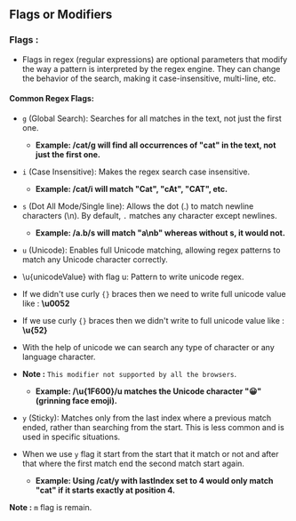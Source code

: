 ## Flags or Modifiers

### Flags : 
* Flags in regex (regular expressions) are optional parameters that modify the way a pattern is interpreted by the regex engine. They can change the behavior of the search, making it case-insensitive, multi-line, etc.

#### Common Regex Flags:
* `g` (Global Search):
Searches for all matches in the text, not just the first one.

    * **Example: /cat/g will find all occurrences of "cat" in the text, not just the first one.**

* `i` (Case Insensitive):
Makes the regex search case insensitive.

    * **Example: /cat/i will match "Cat", "cAt", "CAT", etc.**

* `s` (Dot All Mode/Single line): Allows the dot (.) to match newline characters (\n). By default, `.` matches any character except newlines.

    * **Example: /a.b/s will match "a\nb" whereas without s, it would not.**

* `u` (Unicode): Enables full Unicode matching, allowing regex patterns to match any Unicode character correctly.
* \u{unicodeValue} with flag u: Pattern to write unicode regex.
* If we didn't use curly `{}` braces then we need to write full unicode value like : **\u0052**
* If we use curly `{}` braces then we didn't write to full unicode value like : **\u{52}**
* With the help of unicode we can search any type of character or any language character.

* **Note :** `This modifier not supported by all the browsers`. 

    * **Example: /\u{1F600}/u matches the Unicode character "😀" (grinning face emoji).**

* `y` (Sticky): Matches only from the last index where a previous match ended, rather than searching from the start. This is less common and is used in specific situations.
* When we use `y` flag it start from the start that it match or not and after that where the first match end the second match start again.

    * **Example: Using /cat/y with lastIndex set to 4 would only match "cat" if it starts exactly at position 4.**

**Note :** `m` flag is remain.